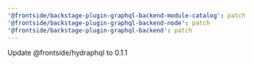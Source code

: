 ```yaml
---
'@frontside/backstage-plugin-graphql-backend-module-catalog': patch
'@frontside/backstage-plugin-graphql-backend-node': patch
'@frontside/backstage-plugin-graphql-backend': patch
---
```


Update @frontside/hydraphql to 0.1.1

